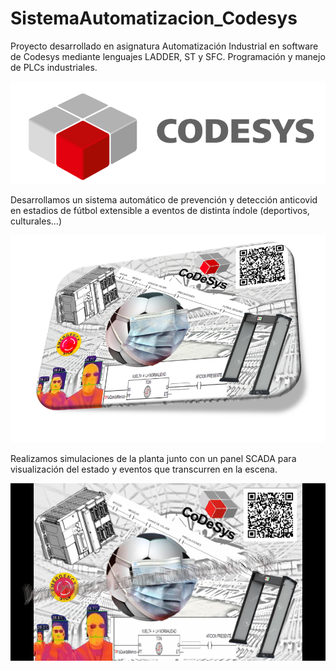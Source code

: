 # SistemaAutomatizacion_Codesys
Proyecto desarrollado en asignatura Automatización Industrial en software de Codesys mediante lenguajes LADDER, ST y  SFC. Programación y manejo de PLCs industriales.

  <img src="https://github.com/aglora/SistemaAutomatizacion_Codesys/blob/main/imgs/Imagen2.png" width="800" />

Desarrollamos un sistema automático de prevención y detección anticovid en estadios de fútbol extensible a eventos de distinta índole (deportivos, culturales...) 

  <img src="https://github.com/aglora/SistemaAutomatizacion_Codesys/blob/main/imgs/Imagen1.png" width="800" />

Realizamos simulaciones de la planta junto con un panel SCADA para visualización del estado y eventos que transcurren en la escena.

  <img src="https://github.com/aglora/SistemaAutomatizacion_Codesys/blob/main/imgs/Imagen3.gif" width="800" />
